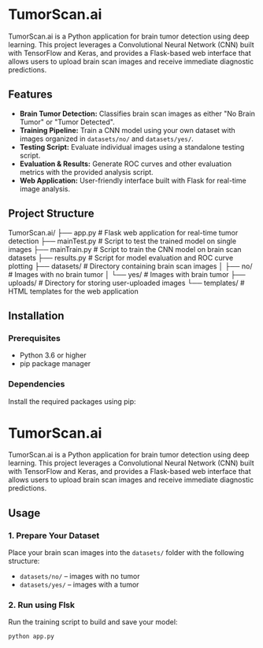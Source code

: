 # TumorScan.ai

TumorScan.ai is a Python application for brain tumor detection using deep learning. This project leverages a Convolutional Neural Network (CNN) built with TensorFlow and Keras, and provides a Flask-based web interface that allows users to upload brain scan images and receive immediate diagnostic predictions.

## Features

- **Brain Tumor Detection:** Classifies brain scan images as either "No Brain Tumor" or "Tumor Detected".
- **Training Pipeline:** Train a CNN model using your own dataset with images organized in `datasets/no/` and `datasets/yes/`.
- **Testing Script:** Evaluate individual images using a standalone testing script.
- **Evaluation & Results:** Generate ROC curves and other evaluation metrics with the provided analysis script.
- **Web Application:** User-friendly interface built with Flask for real-time image analysis.

## Project Structure

TumorScan.ai/ ├── app.py # Flask web application for real-time tumor detection ├── mainTest.py # Script to test the trained model on single images ├── mainTrain.py # Script to train the CNN model on brain scan datasets ├── results.py # Script for model evaluation and ROC curve plotting ├── datasets/ # Directory containing brain scan images │ ├── no/ # Images with no brain tumor │ └── yes/ # Images with brain tumor ├── uploads/ # Directory for storing user-uploaded images └── templates/ # HTML templates for the web application


## Installation

### Prerequisites

- Python 3.6 or higher
- pip package manager

### Dependencies

Install the required packages using pip:

# TumorScan.ai

TumorScan.ai is a Python application for brain tumor detection using deep learning. This project leverages a Convolutional Neural Network (CNN) built with TensorFlow and Keras, and provides a Flask-based web interface that allows users to upload brain scan images and receive immediate diagnostic predictions.

## Usage

### 1. Prepare Your Dataset
Place your brain scan images into the `datasets/` folder with the following structure:
- `datasets/no/` – images with no tumor
- `datasets/yes/` – images with a tumor

### 2. Run using Flsk
Run the training script to build and save your model:
```bash
python app.py

